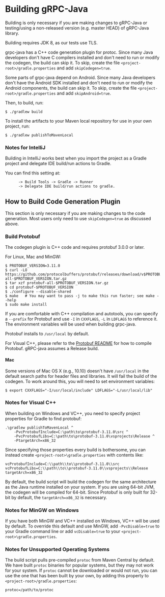 Building gRPC-Java
==================

Building is only necessary if you are making changes to gRPC-Java or testing/using a non-released
 version (e.g. master HEAD) of gRPC-Java library.

Building requires JDK 8, as our tests use TLS.

grpc-java has a C++ code generation plugin for protoc. Since many Java
developers don't have C compilers installed and don't need to run or modify the
codegen, the build can skip it. To skip, create the file
`<project-root>/gradle.properties` and add `skipCodegen=true`.

Some parts of grpc-java depend on Android. Since many Java developers don't have
the Android SDK installed and don't need to run or modify the Android
components, the build can skip it. To skip, create the file
`<project-root>/gradle.properties` and add `skipAndroid=true`.

Then, to build, run:
```
$ ./gradlew build
```

To install the artifacts to your Maven local repository for use in your own
project, run:
```
$ ./gradlew publishToMavenLocal
```

### Notes for IntelliJ
Building in IntelliJ works best when you import the project as a Gradle project and delegate IDE
build/run actions to Gradle.

You can find this setting at:
```Settings -> Build, Execution, Deployment
      -> Build Tools -> Gradle -> Runner
      -> Delegate IDE build/run actions to gradle.
```

How to Build Code Generation Plugin
-----------------------------------
This section is only necessary if you are making changes to the code
generation. Most users only need to use `skipCodegen=true` as discussed above.

### Build Protobuf
The codegen plugin is C++ code and requires protobuf 3.0.0 or later.

For Linux, Mac and MinGW:
```
$ PROTOBUF_VERSION=3.11.0
$ curl -LO https://github.com/protocolbuffers/protobuf/releases/download/v$PROTOBUF_VERSION/protobuf-all-$PROTOBUF_VERSION.tar.gz
$ tar xzf protobuf-all-$PROTOBUF_VERSION.tar.gz
$ cd protobuf-$PROTOBUF_VERSION
$ ./configure --disable-shared
$ make   # You may want to pass -j to make this run faster; see make --help
$ sudo make install
```

If you are comfortable with C++ compilation and autotools, you can specify a
``--prefix`` for Protobuf and use ``-I`` in ``CXXFLAGS``, ``-L`` in
``LDFLAGS`` to reference it. The
environment variables will be used when building grpc-java.

Protobuf installs to ``/usr/local`` by default.

For Visual C++, please refer to the [Protobuf README](https://github.com/google/protobuf/blob/master/cmake/README.md)
for how to compile Protobuf. gRPC-java assumes a Release build.

#### Mac
Some versions of Mac OS X (e.g., 10.10) doesn't have ``/usr/local`` in the
default search paths for header files and libraries. It will fail the build of
the codegen. To work around this, you will need to set environment variables:
```
$ export CXXFLAGS="-I/usr/local/include" LDFLAGS="-L/usr/local/lib"
```

### Notes for Visual C++

When building on Windows and VC++, you need to specify project properties for
Gradle to find protobuf:
```
.\gradlew publishToMavenLocal ^
    -PvcProtobufInclude=C:\path\to\protobuf-3.11.0\src ^
    -PvcProtobufLibs=C:\path\to\protobuf-3.11.0\vsprojects\Release ^
    -PtargetArch=x86_32
```

Since specifying those properties every build is bothersome, you can instead
create ``<project-root>\gradle.properties`` with contents like:
```
vcProtobufInclude=C:\\path\\to\\protobuf-3.11.0\\src
vcProtobufLibs=C:\\path\\to\\protobuf-3.11.0\\vsprojects\\Release
targetArch=x86_32
```

By default, the build script will build the codegen for the same architecture as
the Java runtime installed on your system. If you are using 64-bit JVM, the
codegen will be compiled for 64-bit. Since Protobuf is only built for 32-bit by
default, the `targetArch=x86_32` is necessary.

### Notes for MinGW on Windows
If you have both MinGW and VC++ installed on Windows, VC++ will be used by
default. To override this default and use MinGW, add ``-PvcDisable=true``
to your Gradle command line or add ``vcDisable=true`` to your
``<project-root>\gradle.properties``.

### Notes for Unsupported Operating Systems
The build script pulls pre-compiled ``protoc`` from Maven Central by default.
We have built ``protoc`` binaries for popular systems, but they may not work
for your system. If ``protoc`` cannot be downloaded or would not run, you can
use the one that has been built by your own, by adding this property to
``<project-root>/gradle.properties``:
```
protoc=/path/to/protoc
```
